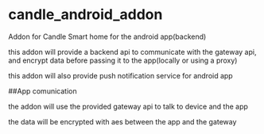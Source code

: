 # candle_android_addon
Addon for Candle Smart home for the android app(backend)

this addon will provide a backend api to communicate with the gateway api, and encrypt data before passing it to the app(locally or using a proxy)

this addon will also provide push notification service for android app

##App comunication

the addon will use the provided gateway api to talk to device and the app

the data will be encrypted with aes between the app and the gateway
